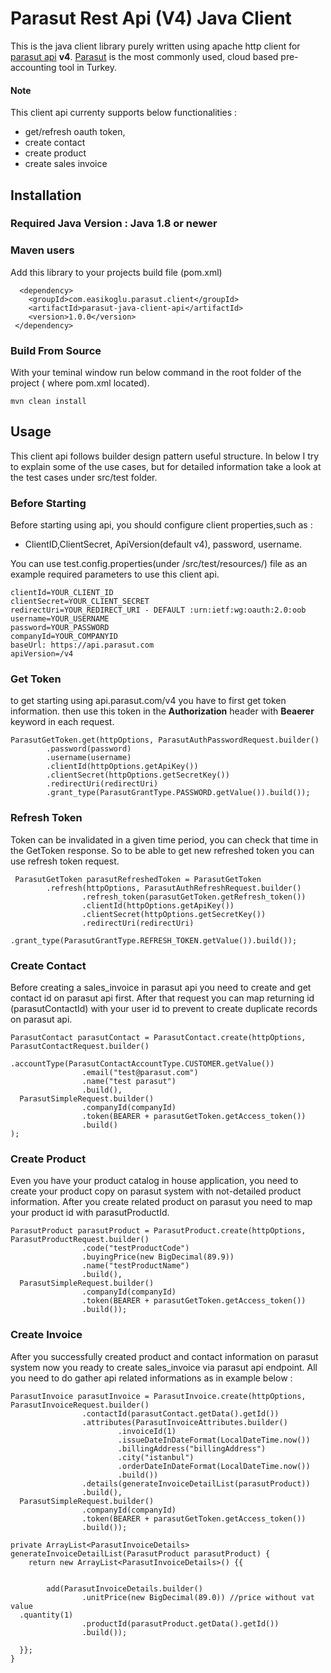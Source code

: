 # Parasut Rest Api (V4) Java Client

This is the java client library purely written using apache http client for [parasut api](https://apidocs.parasut.com/) **v4**. [Parasut](https://www.parasut.com/) is the most commonly used, cloud based pre-accounting tool in Turkey. 

#### Note 
This client api currenty  supports below functionalities :

 - 	get/refresh oauth token,
 - create contact
 - create product
 - create sales invoice 


## Installation

### Required Java Version :  Java 1.8 or newer

### Maven users
Add this library to your projects build file (pom.xml) 

      <dependency>
        <groupId>com.easikoglu.parasut.client</groupId>  
        <artifactId>parasut-java-client-api</artifactId>
        <version>1.0.0</version>
     </dependency> 
### Build From Source 
With your teminal window run below command in the root folder of the project ( where pom.xml located).
	
    mvn clean install

## Usage 
 This client api follows builder design pattern useful structure. 
 In below I try to explain some of the use cases, but for detailed information take a look at the test cases under src/test folder. 
### Before Starting
Before starting using api, you should configure client properties,such as :

 - ClientID,ClientSecret, ApiVersion(default v4), password, username.
 
 You can use test.config.properties(under /src/test/resources/)  file as an example required parameters to use this client api. 

    clientId=YOUR_CLIENT_ID  
    clientSecret=YOUR_CLIENT_SECRET  
    redirectUri=YOUR_REDIRECT_URI - DEFAULT :urn:ietf:wg:oauth:2.0:oob  
    username=YOUR_USERNAME  
    password=YOUR_PASSWORD  
    companyId=YOUR_COMPANYID  
    baseUrl: https://api.parasut.com  
    apiVersion=/v4

 
 
### Get Token 
to get starting using api.parasut.com/v4 you have to first get token information. then use this token in the **Authorization** header with **Beaerer** keyword in each request.

    ParasutGetToken.get(httpOptions, ParasutAuthPasswordRequest.builder()  
            .password(password)  
            .username(username)  
            .clientId(httpOptions.getApiKey())  
            .clientSecret(httpOptions.getSecretKey())  
            .redirectUri(redirectUri)  
            .grant_type(ParasutGrantType.PASSWORD.getValue()).build());
      
### Refresh Token

   Token can be invalidated in a given time period, you can check that time in the GetToken response. So to be able to get new refreshed token you can use refresh token request. 

     ParasutGetToken parasutRefreshedToken = ParasutGetToken  
            .refresh(httpOptions, ParasutAuthRefreshRequest.builder()  
                    .refresh_token(parasutGetToken.getRefresh_token())  
                    .clientId(httpOptions.getApiKey())  
                    .clientSecret(httpOptions.getSecretKey())  
                    .redirectUri(redirectUri)  
                    .grant_type(ParasutGrantType.REFRESH_TOKEN.getValue()).build());
### Create Contact
Before creating a sales_invoice in parasut api you need to create and get contact id on parasut api first. After that request you can map returning id (parasutContactId) with your user id to prevent to create duplicate records on parasut api.

    ParasutContact parasutContact = ParasutContact.create(httpOptions, ParasutContactRequest.builder()  
                    .accountType(ParasutContactAccountType.CUSTOMER.getValue())  
                    .email("test@parasut.com")  
                    .name("test parasut")  
                    .build(),  
      ParasutSimpleRequest.builder()  
                    .companyId(companyId)  
                    .token(BEARER + parasutGetToken.getAccess_token())  
                    .build()  
    );
### Create Product

Even you have your product catalog in house application, you need to create your product copy on parasut system with not-detailed product information. After you create related product on parasut you need to map your product id with parasutProductId. 
  
    ParasutProduct parasutProduct = ParasutProduct.create(httpOptions, ParasutProductRequest.builder()  
                    .code("testProductCode")  
                    .buyingPrice(new BigDecimal(89.9))  
                    .name("testProductName")  
                    .build(),  
      ParasutSimpleRequest.builder()  
                    .companyId(companyId)  
                    .token(BEARER + parasutGetToken.getAccess_token())  
                    .build());
### Create Invoice

After you successfully created product and contact information on parasut system now you ready to create sales_invoice via parasut api endpoint. 
All you need to do gather api related informations as in example below : 

    ParasutInvoice parasutInvoice = ParasutInvoice.create(httpOptions, ParasutInvoiceRequest.builder()  
                    .contactId(parasutContact.getData().getId())  
                    .attributes(ParasutInvoiceAttributes.builder()  
                            .invoiceId(1)  
                            .issueDateInDateFormat(LocalDateTime.now())  
                            .billingAddress("billingAddress")  
                            .city("istanbul")  
                            .orderDateInDateFormat(LocalDateTime.now())  
                            .build())  
                    .details(generateInvoiceDetailList(parasutProduct))  
                    .build(),  
      ParasutSimpleRequest.builder()  
                    .companyId(companyId)  
                    .token(BEARER + parasutGetToken.getAccess_token())  
                    .build());

    private ArrayList<ParasutInvoiceDetails> generateInvoiceDetailList(ParasutProduct parasutProduct) {  
        return new ArrayList<ParasutInvoiceDetails>() {{  
      
      
            add(ParasutInvoiceDetails.builder()  
                    .unitPrice(new BigDecimal(89.0)) //price without vat value  
      .quantity(1)  
                    .productId(parasutProduct.getData().getId())  
                    .build());  
      
      }};  
    }
